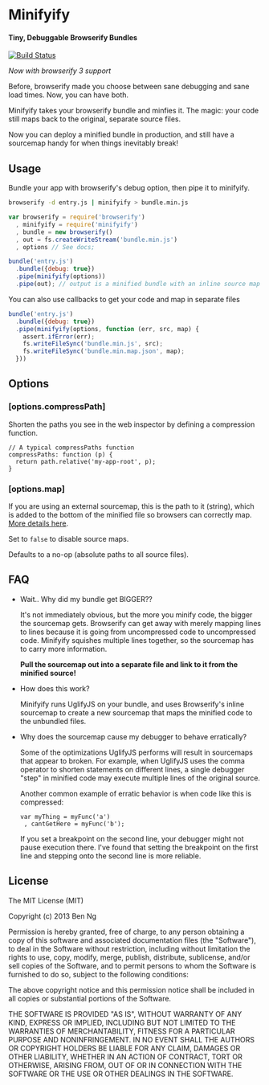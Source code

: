 Minifyify
=========
#### Tiny, Debuggable Browserify Bundles

[![Build Status](https://travis-ci.org/ben-ng/minifyify.png?branch=master)](https://travis-ci.org/ben-ng/minifyify)

*Now with browserify 3 support*

Before, browserify made you choose between sane debugging and sane load times. Now, you can have both.

Minifyify takes your browserify bundle and minfies it. The magic: your code still maps back to the original, separate source files.

Now you can deploy a minified bundle in production, and still have a sourcemap handy for when things inevitably break!

## Usage

Bundle your app with browserify's debug option, then pipe it to minifyify.

```sh
browserify -d entry.js | minifyify > bundle.min.js
```

```js
var browserify = require('browserify')
  , minifyify = require('minifyify')
  , bundle = new browserify()
  , out = fs.createWriteStream('bundle.min.js')
  , options // See docs;

bundle('entry.js')
  .bundle({debug: true})
  .pipe(minifyify(options))
  .pipe(out); // output is a minified bundle with an inline source map
```

You can also use callbacks to get your code and map in separate files

```js
bundle('entry.js')
  .bundle({debug: true})
  .pipe(minifyify(options, function (err, src, map) {
    assert.ifError(err);
    fs.writeFileSync('bundle.min.js', src);
    fs.writeFileSync('bundle.min.map.json', map);
  }))
```

## Options

### [options.compressPath]

Shorten the paths you see in the web inspector by defining a compression function.

```
// A typical compressPaths function
compressPaths: function (p) {
  return path.relative('my-app-root', p);
}
```

### [options.map]

If you are using an external sourcemap, this is the path to it (string), which is added to the bottom of the minified file so browsers can correctly map. [More details here](http://www.html5rocks.com/en/tutorials/developertools/sourcemaps/#toc-howwork).

Set to `false` to disable source maps.

Defaults to a no-op (absolute paths to all source files).

## FAQ

 * Wait.. Why did my bundle get BIGGER??

   It's not immediately obvious, but the more you minify code, the bigger the sourcemap gets. Browserify can get away with merely mapping lines to lines because it is going from uncompressed code to uncompressed code. Minifyify squishes multiple lines together, so the sourcemap has to carry more information.

   **Pull the sourcemap out into a separate file and link to it from the minified source!**

 * How does this work?

   Minifyify runs UglifyJS on your bundle, and uses Browserify's inline sourcemap to create a new sourcemap that maps the minified code to the unbundled files.

 * Why does the sourcemap cause my debugger to behave erratically?

   Some of the optimizations UglifyJS performs will result in sourcemaps that appear to broken. For example, when UglifyJS uses the comma operator to shorten statements on different lines, a single debugger "step" in minified code may execute multiple lines of the original source.

   Another common example of erratic behavior is when code like this is compressed:

   ```
   var myThing = myFunc('a')
    , cantGetHere = myFunc('b');
   ```

   If you set a breakpoint on the second line, your debugger might not pause execution there. I've found that setting the breakpoint on the first line and stepping onto the second line is more reliable.

## License

The MIT License (MIT)

Copyright (c) 2013 Ben Ng

Permission is hereby granted, free of charge, to any person obtaining a copy
of this software and associated documentation files (the "Software"), to deal
in the Software without restriction, including without limitation the rights
to use, copy, modify, merge, publish, distribute, sublicense, and/or sell
copies of the Software, and to permit persons to whom the Software is
furnished to do so, subject to the following conditions:

The above copyright notice and this permission notice shall be included in
all copies or substantial portions of the Software.

THE SOFTWARE IS PROVIDED "AS IS", WITHOUT WARRANTY OF ANY KIND, EXPRESS OR
IMPLIED, INCLUDING BUT NOT LIMITED TO THE WARRANTIES OF MERCHANTABILITY,
FITNESS FOR A PARTICULAR PURPOSE AND NONINFRINGEMENT. IN NO EVENT SHALL THE
AUTHORS OR COPYRIGHT HOLDERS BE LIABLE FOR ANY CLAIM, DAMAGES OR OTHER
LIABILITY, WHETHER IN AN ACTION OF CONTRACT, TORT OR OTHERWISE, ARISING FROM,
OUT OF OR IN CONNECTION WITH THE SOFTWARE OR THE USE OR OTHER DEALINGS IN
THE SOFTWARE.
